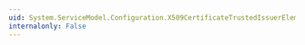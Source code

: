 ```yaml
---
uid: System.ServiceModel.Configuration.X509CertificateTrustedIssuerElement
internalonly: False
---
```

